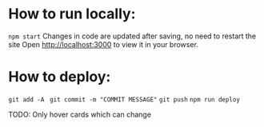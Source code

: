 # How to run locally:
`npm start`
Changes in code are updated after saving, no need to restart the site
Open [http://localhost:3000](http://localhost:3000) to view it in your browser.


# How to deploy:
`git add -A `
`git commit -m "COMMIT MESSAGE"`
`git push`
`npm run deploy`


TODO: 
Only hover cards which can change

